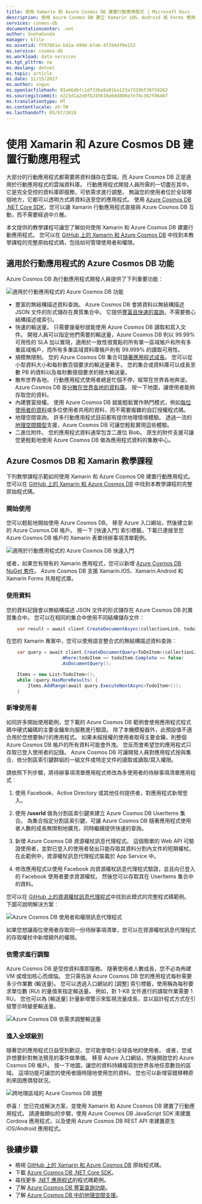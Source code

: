 ```yaml
---
title: 使用 Xamarin 和 Azure Cosmos DB 建置行動應用程式 | Microsoft Docs
description: 使用 Azure Cosmos DB 建立 Xamarin iOS、Android 或 Forms 應用程式的教學課程。 Azure Cosmos DB 是快速的全球級行動應用程式雲端資料庫。
services: cosmos-db
documentationcenter: .net
author: SnehaGunda
manager: kfile
ms.assetid: ff97881a-b41a-499d-b7ab-4f394df0e153
ms.service: cosmos-db
ms.workload: data-services
ms.tgt_pltfrm: na
ms.devlang: dotnet
ms.topic: article
ms.date: 11/15/2017
ms.author: sngun
ms.openlocfilehash: 03a66dbfc1df33ba8a91ba133a732dbf38f59262
ms.sourcegitcommit: e221d1a2e0fb245610a6dd886e7e74c362f06467
ms.translationtype: HT
ms.contentlocale: zh-TW
ms.lasthandoff: 05/07/2018
---
```

# <a name="build-mobile-applications-with-xamarin-and-azure-cosmos-db"></a>使用 Xamarin 和 Azure Cosmos DB 建置行動應用程式

大部分的行動應用程式都需要將資料儲存在雲端，而 Azure Cosmos DB 正是適用於行動應用程式的雲端資料庫。 行動應用程式開發人員所需的一切盡在其中。 它是完全受控的資料庫即服務，可依需求進行調整。 無論您的使用者位於全球哪個地方，它都可以透明方式將資料送至您的應用程式。 使用 [Azure Cosmos DB .NET Core SDK](sql-api-sdk-dotnet-core.md)，您可以讓 Xamarin 行動應用程式直接與 Azure Cosmos DB 互動，而不需要經過中介層。

本文提供的教學課程可讓您了解如何使用 Xamarin 和 Azure Cosmos DB 建置行動應用程式。 您可以在 [GitHub 上的 Xamarin 和 Azure Cosmos DB](https://github.com/Azure/azure-documentdb-dotnet/tree/master/samples/xamarin) 中找到本教學課程的完整原始程式碼，包括如何管理使用者和權限。

## <a name="azure-cosmos-db-capabilities-for-mobile-apps"></a>適用於行動應用程式的 Azure Cosmos DB 功能
Azure Cosmos DB 為行動應用程式開發人員提供了下列重要功能：

![適用於行動應用程式的 Azure Cosmos DB 功能](media/mobile-apps-with-xamarin/documentdb-for-mobile.png)

* 豐富的無結構描述資料查詢。 Azure Cosmos DB 會將資料以無結構描述 JSON 文件的形式儲存在異質集合中。 它提供[豐富且快速的查詢](sql-api-sql-query.md)，不需要擔心結構描述或索引。
* 快速的輸送量。 只需要幾毫秒就能使用 Azure Cosmos DB 讀取和寫入文件。 開發人員可以指定他們需要的輸送量，Azure Cosmos DB 則以 99.99% 可用性的 SLA 加以實現，適用於一致性很寬鬆的所有單一區域帳戶和所有多重區域帳戶，而所有多重區域資料庫帳戶則有 99.999% 的讀取可用性。
* 規模無限制。 您的 Azure Cosmos DB 集合可[隨著應用程式成長](partition-data.md)。 您可以從小型資料大小和每秒數百個要求的輸送量著手。 您的集合或資料庫可以成長至數 PB 的資料以及每秒數億個要求的極大輸送量。
* 散布世界各地。 行動應用程式使用者總是忙個不停，經常在世界各地奔波。 Azure Cosmos DB 是[分散在世界各地的資料庫](distribute-data-globally.md)。 按一下地圖，讓使用者能夠存取您的資料。
* 內建豐富授權。 使用 Azure Cosmos DB 就能輕鬆實作熱門模式，例如[每位使用者的資料](https://aka.ms/documentdb-xamarin-todouser)或多位使用者共用的資料，而不需要複雜的自訂授權程式碼。
* 地理空間查詢。 許多行動應用程式目前都有提供地理情境體驗。 透過一流的[地理空間類型](geospatial.md)支援，Azure Cosmos DB 可讓您輕鬆實現這些體驗。
* 二進位附件。 您的應用程式資料通常包含二進位 Blob。 原生的附件支援可讓您更輕鬆地使用 Azure Cosmos DB 做為應用程式資料的集散中心。

## <a name="azure-cosmos-db-and-xamarin-tutorial"></a>Azure Cosmos DB 和 Xamarin 教學課程
下列教學課程示範如何使用 Xamarin 和 Azure Cosmos DB 建置行動應用程式。 您可以在 [GitHub 上的 Xamarin 和 Azure Cosmos DB](https://github.com/Azure/azure-documentdb-dotnet/tree/master/samples/xamarin) 中找到本教學課程的完整原始程式碼。

### <a name="get-started"></a>開始使用
您可以輕鬆地開始使用 Azure Cosmos DB。 移至 Azure 入口網站，然後建立新的 Azure Cosmos DB 帳戶。 按一下 [快速入門] 索引標籤。下載已連接至您 Azure Cosmos DB 帳戶的 Xamarin 表單待辦事項清單範例。 

![適用於行動應用程式的 Azure Cosmos DB 快速入門](media/mobile-apps-with-xamarin/cosmos-db-quickstart.png)

或者，如果您有現有的 Xamarin 應用程式，您可以新增 [Azure Cosmos DB NuGet 套件](sql-api-sdk-dotnet-core.md)。 Azure Cosmos DB 支援 Xamarin.IOS、Xamarin.Android 和 Xamarin Forms 共用程式庫。

### <a name="work-with-data"></a>使用資料
您的資料記錄會以無結構描述 JSON 文件的形式儲存在 Azure Cosmos DB 的異質集合中。 您可以在相同的集合中使用不同結構儲存文件：

```cs
    var result = await client.CreateDocumentAsync(collectionLink, todoItem);
```

在您的 Xamarin 專案中，您可以使用語言整合式的無結構描述資料查詢︰

```cs
    var query = await client.CreateDocumentQuery<ToDoItem>(collectionLink)
                    .Where(todoItem => todoItem.Complete == false)
                    .AsDocumentQuery();

    Items = new List<TodoItem>();
    while (query.HasMoreResults) {
        Items.AddRange(await query.ExecuteNextAsync<TodoItem>());
    }
```
### <a name="add-users"></a>新增使用者
如同許多開始使用範例，您下載的 Azure Cosmos DB 範例會使用應用程式程式碼中硬式編碼的主要金鑰來向服務進行驗證。 除了本機模擬器外，此預設值不適合用於您想要執行的應用程式。 如果未經授權的使用者取得主要金鑰，則整個 Azure Cosmos DB 帳戶的所有資料可能會外洩。 您反而會希望您的應用程式只存取已登入使用者的記錄。 Azure Cosmos DB 可讓開發人員對應用程式授與集合、依分割區索引鍵群組的一組文件或特定文件的讀取或讀取/寫入權限。 

請依照下列步驟，將待辦事項清單應用程式修改為多使用者的待辦事項清單應用程式︰ 

  1. 使用 Facebook、Active Directory 或其他任何提供者，對應用程式新增登入。

  2. 使用 **/userId** 做為分割區索引鍵來建立 Azure Cosmos DB UserItems 集合。 為集合指定分割區索引鍵，可讓 Azure Cosmos DB 隨著應用程式使用者人數的成長無限制地擴充，同時繼續提供快速的查詢。

  3. 新增 Azure Cosmos DB 資源權杖訊息代理程式。 這個簡單的 Web API 可驗證使用者，並對已登入的使用者發出只能存取其資料分割內文件的短期權杖。 在此範例中，資源權杖訊息代理程式裝載於 App Service 中。

  4. 修改應用程式以使用 Facebook 向資源權杖訊息代理程式驗證，並且向已登入的 Facebook 使用者要求資源權杖。 然後您可以存取其在 UserItems 集合中的資料。  

您可以在 [GitHub 上的資源權杖訊息代理程式](http://aka.ms/documentdb-xamarin-todouser)中找到此模式的完整程式碼範例。 下圖可說明解決方案︰

![Azure Cosmos DB 使用者和權限訊息代理程式](media/mobile-apps-with-xamarin/documentdb-resource-token-broker.png)

如果您想讓兩位使用者存取同一份待辦事項清單，您可以在資源權杖訊息代理程式的存取權杖中新增額外的權限。

### <a name="scale-on-demand"></a>依需求進行調整
Azure Cosmos DB 是受控資料庫即服務。 隨著使用者人數成長，您不必為佈建 VM 或增加核心而煩惱。 您只需告訴 Azure Cosmos DB 您的應用程式每秒需要多少作業數 (輸送量)。 您可以透過入口網站的 [調整] 索引標籤，使用稱為每秒要求單位數 (RU) 的量值來指定輸送量。 例如，對 1-KB 文件進行的讀取作業需要 1 RU。 您也可以為 [輸送量] 計量新增警示來監視流量成長，並以設計程式方式在引發警示時變更輸送量。

![Azure Cosmos DB 依需求調整輸送量](media/mobile-apps-with-xamarin/cosmos-db-xamarin-scale.png)

### <a name="go-planet-scale"></a>進入全球級別
隨著您的應用程式日益受到歡迎，您可能會吸引全球各地的使用者。 或者，您或許想要針對無法預見的事件做準備。 移至 Azure 入口網站，然後開啟您的 Azure Cosmos DB 帳戶。 按一下地圖，讓您的資料持續複寫到世界各地任意數目的區域。 這項功能可讓您的使用者隨時隨地使用您的資料。 您也可以新增容錯移轉原則來因應偶發狀況。

![跨地理區域的 Azure Cosmos DB 調整](media/mobile-apps-with-xamarin/cosmos-db-xamarin-replicate.png)

恭喜！ 您已完成解決方案，並使用 Xamarin 和 Azure Cosmos DB 建置了行動應用程式。 請遵循類似的步驟，使用 Azure Cosmos DB JavaScript SDK 來建置 Cordova 應用程式，以及使用 Azure Cosmos DB REST API 來建置原生 iOS/Android 應用程式。

## <a name="next-steps"></a>後續步驟
* 檢視 [GitHub 上的 Xamarin 和 Azure Cosmos DB](https://github.com/Azure/azure-documentdb-dotnet/tree/master/samples/xamarin) 原始程式碼。
* 下載 [Azure Cosmos DB .NET Core SDK](sql-api-sdk-dotnet-core.md)。
* 尋找更多 [.NET 應用程式](sql-api-dotnet-samples.md)的程式碼範例。
* 了解 [Azure Cosmos DB 豐富查詢功能](sql-api-sql-query.md)。
* 了解 [Azure Cosmos DB 中的地理空間支援](geospatial.md)。



